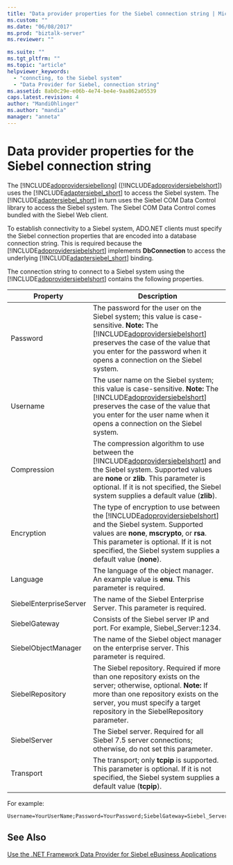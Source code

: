 ```yaml
---
title: "Data provider properties for the Siebel connection string | Microsoft Docs"
ms.custom: ""
ms.date: "06/08/2017"
ms.prod: "biztalk-server"
ms.reviewer: ""

ms.suite: ""
ms.tgt_pltfrm: ""
ms.topic: "article"
helpviewer_keywords: 
  - "conncting, to the Siebel system"
  - "Data Provider for Siebel, connection string"
ms.assetid: 8ab0c29e-e06b-4e74-be4e-9aa862a05539
caps.latest.revision: 4
author: "MandiOhlinger"
ms.author: "mandia"
manager: "anneta"
---
```

# Data provider properties for the Siebel connection string
The [!INCLUDE[adoprovidersiebellong](../../includes/adoprovidersiebellong-md.md)] ([!INCLUDE[adoprovidersiebelshort](../../includes/adoprovidersiebelshort-md.md)]) uses the [!INCLUDE[adaptersiebel_short](../../includes/adaptersiebel-short-md.md)] to access the Siebel system. The [!INCLUDE[adaptersiebel_short](../../includes/adaptersiebel-short-md.md)] in turn uses the Siebel COM Data Control library to access the Siebel system. The Siebel COM Data Control comes bundled with the Siebel Web client.  
  
 To establish connectivity to a Siebel system, ADO.NET clients must specify the Siebel connection properties that are encoded into a database connection string. This is required because the [!INCLUDE[adoprovidersiebelshort](../../includes/adoprovidersiebelshort-md.md)] implements **DbConnection** to access the underlying [!INCLUDE[adaptersiebel_short](../../includes/adaptersiebel-short-md.md)] binding.  
  
 The connection string to connect to a Siebel system using the [!INCLUDE[adoprovidersiebelshort](../../includes/adoprovidersiebelshort-md.md)] contains the following properties.  
  
|Property|Description|  
|--------------|-----------------|  
|Password|The password for the user on the Siebel system; this value is case-sensitive. **Note:**  The [!INCLUDE[adoprovidersiebelshort](../../includes/adoprovidersiebelshort-md.md)] preserves the case of the value that you enter for the password when it opens a connection on the Siebel system.|  
|Username|The user name on the Siebel system; this value is case-sensitive. **Note:**  The [!INCLUDE[adoprovidersiebelshort](../../includes/adoprovidersiebelshort-md.md)] preserves the case of the value that you enter for the user name when it opens a connection on the Siebel system.|  
|Compression|The compression algorithm to use between the [!INCLUDE[adoprovidersiebelshort](../../includes/adoprovidersiebelshort-md.md)] and the Siebel system. Supported values are **none** or **zlib**. This parameter is optional. If it is not specified, the Siebel system supplies a default value (**zlib**).|  
|Encryption|The type of encryption to use between the [!INCLUDE[adoprovidersiebelshort](../../includes/adoprovidersiebelshort-md.md)] and the Siebel system. Supported values are **none**, **mscrypto**, or **rsa**. This parameter is optional. If it is not specified, the Siebel system supplies a default value (**none**).|  
|Language|The language of the object manager. An example value is **enu**. This parameter is required.|  
|SiebelEnterpriseServer|The name of the Siebel Enterprise Server. This parameter is required.|  
|SiebelGateway|Consists of the Siebel server IP and port. For example, Siebel_Server:1234.|  
|SiebelObjectManager|The name of the Siebel object manager on the enterprise server. This parameter is required.|  
|SiebelRepository|The Siebel repository. Required if more than one repository exists on the server; otherwise, optional. **Note:**  If more than one repository exists on the server, you must specify a target repository in the SiebelRepository parameter.|  
|SiebelServer|The Siebel server. Required for all Siebel 7.5 server connections; otherwise, do not set this parameter.|  
|Transport|The transport; only **tcpip** is supported. This parameter is optional. If it is not specified, the Siebel system supplies a default value (**tcpip**).|  
  
 For example:  
  
```  
Username=YourUserName;Password=YourPassword;SiebelGateway=Siebel_Server:1234;SiebelObjectManager=obj_mgr;SiebelEnterpriseServer=ent_server;Language=enu;SiebelRepository=siebel_rep  
```  
  
## See Also  
 [Use the .NET Framework Data Provider for Siebel eBusiness Applications](../../adapters-and-accelerators/adapter-siebel/use-the-net-framework-data-provider-for-siebel-ebusiness-applications.md)